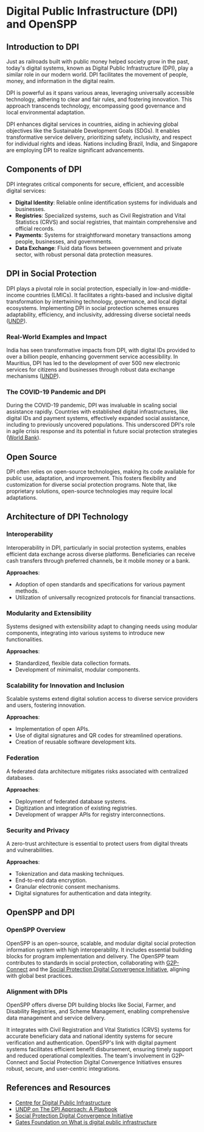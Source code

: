 # Digital Public Infrastructure (DPI) and OpenSPP

## Introduction to DPI
Just as railroads built with public money helped society grow in the past, today's digital systems, known as Digital Public Infrastructure (DPI), play a similar role in our modern world. DPI facilitates the movement of people, money, and information in the digital realm.

DPI is powerful as it spans various areas, leveraging universally accessible technology, adhering to clear and fair rules, and fostering innovation. This approach transcends technology, encompassing good governance and local environmental adaptation.

DPI enhances digital services in countries, aiding in achieving global objectives like the Sustainable Development Goals (SDGs). It enables transformative service delivery, prioritizing safety, inclusivity, and respect for individual rights and ideas. Nations including Brazil, India, and Singapore are employing DPI to realize significant advancements.

## Components of DPI
DPI integrates critical components for secure, efficient, and accessible digital services:
- **Digital Identity**: Reliable online identification systems for individuals and businesses.
- **Registries**: Specialized systems, such as Civil Registration and Vital Statistics (CRVS) and social registries, that maintain comprehensive and official records.
- **Payments**: Systems for straightforward monetary transactions among people, businesses, and governments.
- **Data Exchange**: Fluid data flows between government and private sector, with robust personal data protection measures.

## DPI in Social Protection
DPI plays a pivotal role in social protection, especially in low-and-middle-income countries (LMICs). It facilitates a rights-based and inclusive digital transformation by intertwining technology, governance, and local digital ecosystems. Implementing DPI in social protection schemes ensures adaptability, efficiency, and inclusivity, addressing diverse societal needs ([UNDP](https://www.undp.org/blog/human-and-economic-impact-digital-public-infrastructure)).

### Real-World Examples and Impact
India has seen transformative impacts from DPI, with digital IDs provided to over a billion people, enhancing government service accessibility. In Mauritius, DPI has led to the development of over 500 new electronic services for citizens and businesses through robust data exchange mechanisms ([UNDP](https://www.undp.org/blog/human-and-economic-impact-digital-public-infrastructure)).

### The COVID-19 Pandemic and DPI
During the COVID-19 pandemic, DPI was invaluable in scaling social assistance rapidly. Countries with established digital infrastructures, like digital IDs and payment systems, effectively expanded social assistance, including to previously uncovered populations. This underscored DPI's role in agile crisis response and its potential in future social protection strategies ([World Bank](https://openknowledge.worldbank.org/handle/10986/34710)).

## Open Source
DPI often relies on open-source technologies, making its code available for public use, adaptation, and improvement. This fosters flexibility and customization for diverse social protection programs. Note that, like proprietary solutions, open-source technologies may require local adaptations.

## Architecture of DPI Technology

### Interoperability
Interoperability in DPI, particularly in social protection systems, enables efficient data exchange across diverse platforms. Beneficiaries can receive cash transfers through preferred channels, be it mobile money or a bank.

**Approaches**:
- Adoption of open standards and specifications for various payment methods.
- Utilization of universally recognized protocols for financial transactions.

### Modularity and Extensibility
Systems designed with extensibility adapt to changing needs using modular components, integrating into various systems to introduce new functionalities.

**Approaches**:
- Standardized, flexible data collection formats.
- Development of minimalist, modular components.

### Scalability for Innovation and Inclusion
Scalable systems extend digital solution access to diverse service providers and users, fostering innovation.

**Approaches**:
- Implementation of open APIs.
- Use of digital signatures and QR codes for streamlined operations.
- Creation of reusable software development kits.

### Federation
A federated data architecture mitigates risks associated with centralized databases.

**Approaches**:
- Deployment of federated database systems.
- Digitization and integration of existing registries.
- Development of wrapper APIs for registry interconnections.

### Security and Privacy
A zero-trust architecture is essential to protect users from digital threats and vulnerabilities.

**Approaches**:
- Tokenization and data masking techniques.
- End-to-end data encryption.
- Granular electronic consent mechanisms.
- Digital signatures for authentication and data integrity.

## OpenSPP and DPI

### OpenSPP Overview
OpenSPP is an open-source, scalable, and modular digital social protection information system with high interoperability. It includes essential building blocks for program implementation and delivery. The OpenSPP team contributes to standards in social protection, collaborating with [G2P-Connect](https://g2pconnect.cdpi.dev/g2p-connect/readme) and the [Social Protection Digital Convergence Initiative](https://spdci.org), aligning with global best practices.

### Alignment with DPIs
OpenSPP offers diverse DPI building blocks like Social, Farmer, and Disability Registries, and Scheme Management, enabling comprehensive data management and service delivery.

It integrates with Civil Registration and Vital Statistics (CRVS) systems for accurate beneficiary data and national identity systems for secure verification and authentication. OpenSPP's link with digital payment systems facilitates efficient benefit disbursement, ensuring timely support and reduced operational complexities. The team's involvement in G2P-Connect and Social Protection Digital Convergence Initiatives ensures robust, secure, and user-centric integrations.


## References and Resources
- [Centre for Digital Public Infrastructure](https://docs.cdpi.dev)
- [UNDP on The DPI Approach: A Playbook](https://www.undp.org/publications/dpi-approach-playbook)
- [Social Protection Digital Convergence Initiative](https://spdci.org)
- [Gates Foundation on What is digital public infrastructure](https://www.gatesfoundation.org/ideas/articles/what-is-digital-public-infrastructure)
